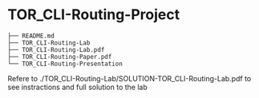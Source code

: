 # TOR_CLI-Routing-Project

```
├── README.md
├── TOR_CLI-Routing-Lab
├── TOR_CLI-Routing-Lab.pdf
├── TOR_CLI-Routing-Paper.pdf
└── TOR_CLI-Routing-Presentation
```

Refere to ./TOR_CLI-Routing-Lab/SOLUTION-TOR_CLI-Routing-Lab.pdf
to see instractions and full solution to the lab
